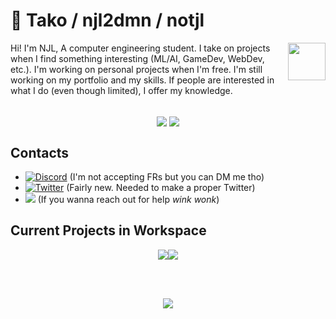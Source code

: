 # 🐙 Tako / njl2dmn / notjl
<img src="https://cdn.discordapp.com/attachments/819444767414288394/823202022320767007/logo_scaled.gif" align="right" width="60">
Hi! I'm NJL, A computer engineering student. I take on projects when I find something interesting (ML/AI, GameDev, WebDev, etc.). 
I'm working on personal projects when I'm free. I'm still working on my portfolio and my skills.  If people are interested in 
what I do (even though limited), I offer my knowledge.
<br>
<br>
<p align="center">
<a href="https://github.com/notjl?tab=repositories"><img align="center" src="https://github-readme-stats.vercel.app/api?username=notjl&count_private=true&show_icons=true&line_height=27.5&theme=dark&bg_color=90,1d1d1d,1d1d1d,101010,101010&hide_border=true&text_color=9c9c9c&icon_color=68cad2"/></a>
<a href="https://github.com/notjl"><img align="center" src="https://github-readme-stats.vercel.app/api/top-langs/?username=notjl&show_icon=true&theme=dark&bg_color=90,1d1d1d,1d1d1d,101010,101010&hide_border=true&text_color=9c9c9c&icon_color=68cad2"/></a>
</p>


## Contacts
- [![Discord](https://img.shields.io/badge/Discord-NJL%231541-blue?style=flat-square&logo=discord)](https://discord.gg) (I'm not accepting FRs but you can DM me tho)
- [![Twitter](https://img.shields.io/badge/Twitter-%40not__njl-blue?style=flat-square&logo=twitter)](https://twitter.com/not_njl) (Fairly new. Needed to make a proper Twitter)
- ![](https://img.shields.io/badge/Email-njl.takode%40gmail.com-red?style=flat-square&logo=gmail) (If you wanna reach out for help *wink wonk*)

## Current Projects in Workspace
<p align="center">
  <a href="https://github.com/notjl/numerical_methods">
  <img src="https://github-readme-stats.vercel.app/api/pin/?username=notjl&repo=numerical_methods&hide_border=true&bg_color=90,1a1a1a,101010,101010,101010&icon_color=FFFFFF&text_color=FFFFFF&show_owner=true&title_color=68cad2"></a><a href="https://github.com/notjl/pyrp"><img src="https://github-readme-stats.vercel.app/api/pin/?username=notjl&repo=pyrp&hide_border=true&bg_color=90,1a1a1a,101010,101010,101010&icon_color=FFFFFF&text_color=FFFFFF&show_owner=true&title_color=68cad2"></a>
</p>
<br>
<br>
<p align="center">
  <a href="https://loonatheworldus.com/"><img src="https://cdn.discordapp.com/attachments/744023788248629308/828268278493347890/Mobius_Strip.gif"></a>
</p>

